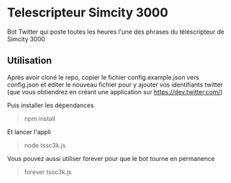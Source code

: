 # Telescripteur Simcity 3000

Bot Twitter qui poste toutes les heures l'une des phrases du téléscripteur de Simcity 3000

## Utilisation

Après avoir cloné le repo, copier le fichier config.example.json vers config.json et éditer le nouveau fichier pour y ajouter vos identifiants twitter (que vous obtiendrez en créant une application sur https://dev.twitter.com/)

Puis installer les dépendances

> npm install

Et lancer l'appli

> node tssc3k.js

Vous pouvez aussi utiliser forever pour que le bot tourne en permanence

> forever tssc3k.js


